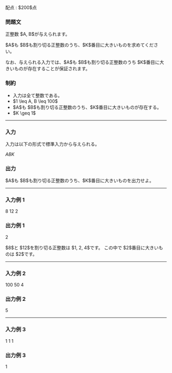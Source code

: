 
<div>

<span>

<span>

<p>
配点 : $200$点
</p>

<div>

<section>

### **問題文**

<p>
正整数 $A, B$が与えられます。
</p>

<p>
$A$も $B$も割り切る正整数のうち、$K$番目に大きいものを求めてください。
</p>

<p>
なお、与えられる入力では、$A$も $B$も割り切る正整数のうち $K$番目に大きいものが存在することが保証されます。
</p>

</section>

</div>

<div>

<section>

### **制約**

<ul>

<li>
入力は全て整数である。
</li>

<li>
$1 \leq A, B \leq 100$
</li>

<li>
$A$も $B$も割り切る正整数のうち、$K$番目に大きいものが存在する。
</li>

<li>
$K \geq 1$
</li>

</ul>

</section>

</div>

---

<div>

<div>

<section>

### **入力**

<p>
入力は以下の形式で標準入力から与えられる。
</p>

<div>

$A$$B$$K$
</div>

</section>

</div>

<div>

<section>

### **出力**

<p>
$A$も $B$も割り切る正整数のうち、$K$番目に大きいものを出力せよ。
</p>

</section>

</div>

</div>

---

<div>

<section>

### **入力例 1**

<div>

8 12 2

</div>

</section>

</div>

<div>

<section>

### **出力例 1**

<div>

2

</div>

<p>
$8$と $12$を割り切る正整数は $1, 2, 4$です。
この中で $2$番目に大きいものは $2$です。
</p>

</section>

</div>

---

<div>

<section>

### **入力例 2**

<div>

100 50 4

</div>

</section>

</div>

<div>

<section>

### **出力例 2**

<div>

5

</div>

</section>

</div>

---

<div>

<section>

### **入力例 3**

<div>

1 1 1

</div>

</section>

</div>

<div>

<section>

### **出力例 3**

<div>

1

</div>

</section>

</div>

</span>

</span>

</div>

